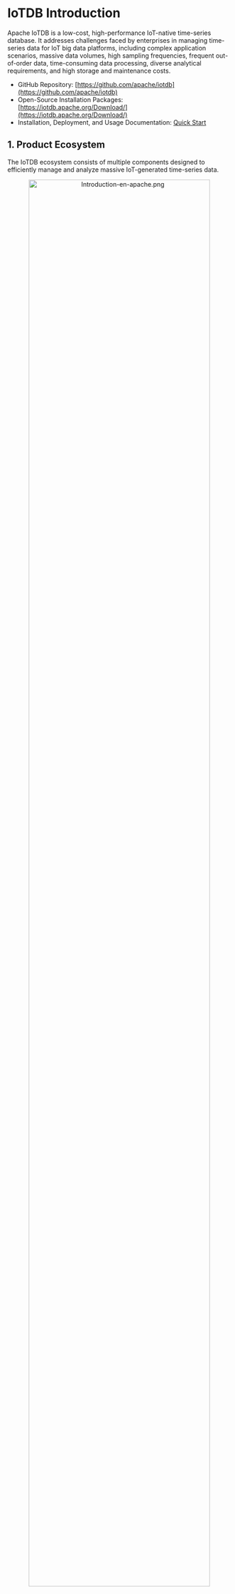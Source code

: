 <!--

    Licensed to the Apache Software Foundation (ASF) under one
    or more contributor license agreements.  See the NOTICE file
    distributed with this work for additional information
    regarding copyright ownership.  The ASF licenses this file
    to you under the Apache License, Version 2.0 (the
    "License"); you may not use this file except in compliance
    with the License.  You may obtain a copy of the License at
    
        http://www.apache.org/licenses/LICENSE-2.0
    
    Unless required by applicable law or agreed to in writing,
    software distributed under the License is distributed on an
    "AS IS" BASIS, WITHOUT WARRANTIES OR CONDITIONS OF ANY
    KIND, either express or implied.  See the License for the
    specific language governing permissions and limitations
    under the License.

-->

# IoTDB Introduction

Apache IoTDB is a low-cost, high-performance IoT-native time-series database. It addresses challenges faced by enterprises in managing time-series data for IoT big data platforms, including complex application scenarios, massive data volumes, high sampling frequencies, frequent out-of-order data, time-consuming data processing, diverse analytical requirements, and high storage and maintenance costs.

- GitHub Repository: [https://github.com/apache/iotdb](https://github.com/apache/iotdb)
- Open-Source Installation Packages: [https://iotdb.apache.org/Download/](https://iotdb.apache.org/Download/)
- Installation, Deployment, and Usage Documentation: [Quick Start](../QuickStart/QuickStart_apache.md)


## 1. Product Ecosystem

The IoTDB ecosystem consists of multiple components designed to efficiently manage and analyze massive IoT-generated time-series data.

<div style="text-align: center;">  
    <img src="/img/Introduction-en-apache.png" alt="Introduction-en-apache.png" style="width: 90%;"/>  
</div>  


Key components include:

1. **Time-Series Database (Apache IoTDB)**: The core component for time-series data storage, offering high compression, rich query capabilities, real-time stream processing, high availability, and scalability. It provides security guarantees, configuration tools, multi-language APIs, and integration with external systems for building business applications.
2. **Time-Series File Format (Apache TsFile)**: A specialized storage format for time-series data, enabling efficient storage and querying. TsFile underpins IoTDB and AINode, unifying data management across collection, storage, and analysis phases.
3. **Time-Series Model Training-Inference Engine (IoTDB AINode)**: A unified engine for intelligent analysis, supporting model training, data management, and integration with machine/deep learning frameworks.


## 2. TimechoDB Architecture

The diagram below illustrates a typical IoTDB cluster deployment (3 ConfigNodes and 3 DataNodes):

<img src="/img/Cluster-Concept03.png" alt="" style="width: 60%;"/>  


## 3. Key Features

Apache IoTDB offers the following advantages:

- **Flexible Deployment**:
    - One-click cloud deployment
    - Out-of-the-box terminal usage
    - Seamless terminal-cloud synchronization

- **Cost-Effective Storage**:
    - High-compression disk storage
    - Unified management of historical and real-time data

- **Hierarchical Measurement Point Management**:
    - Aligns with industrial device hierarchies
    - Supports directory browsing and search

- **High Throughput Read/Write**:
    - Supports millions of devices
    - Handles high-speed, out-of-order, and multi-frequency data ingestion

- **Rich Query Capabilities**:
    - Native time-series computation engine
    - Timestamp alignment during queries
    - Over 100 built-in aggregation and time-series functions
    - AI-ready time-series feature analysis

- **High Availability & Scalability**:
    - HA distributed architecture with 24/7 uptime
    - Automatic load balancing for node scaling
    - Heterogeneous cluster support

- **Low Learning Curve**:
    - SQL-like query language
    - Multi-language SDKs
    - Comprehensive toolchain (e.g., console)

- **Ecosystem Integration**:
    - Hadoop, Spark, Grafana, ThingsBoard, DataEase, etc.


## 4. TimechoDB

Timecho Technology has developed **TimechoDB**, a commercial product based on  Apache IoTDB, to provide enterprise-grade solutions and services for businesses and commercial clients. TimechoDB addresses the multifaceted challenges enterprises face when building IoT big data platforms for managing time-series data, including complex application scenarios, massive data volumes, high sampling frequencies, frequent out-of-order data, time-consuming data processing, diverse analytical requirements, and high storage and maintenance costs.

Leveraging **TimechoDB**, Timecho Technology offers a broader range of product features, enhanced performance and stability, and a richer suite of efficiency tools. Additionally, it provides comprehensive enterprise services, delivering commercial clients with superior product capabilities and an optimized experience in development, operation, and usage.
- **Timecho Technology Official Website**: [https://www.timecho.com/](https://www.timecho.com/)
- **TimechoDB Documentation**: [Quick Start](https://www.timecho.com/docs/zh/UserGuide/latest/QuickStart/QuickStart_timecho.html)
